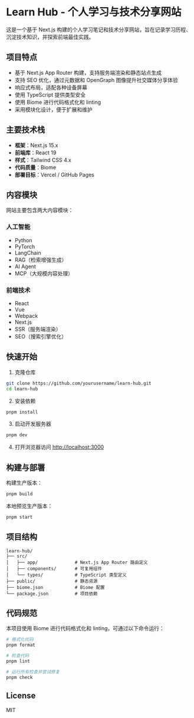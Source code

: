 # Learn Hub - 个人学习与技术分享网站

这是一个基于 Next.js 构建的个人学习笔记和技术分享网站，旨在记录学习历程、沉淀技术知识，并探索前端最佳实践。

## 项目特点

- 基于 Next.js App Router 构建，支持服务端渲染和静态站点生成
- 支持 SEO 优化，通过元数据和 OpenGraph 图像提升社交媒体分享体验
- 响应式布局，适配各种设备屏幕
- 使用 TypeScript 提供类型安全
- 使用 Biome 进行代码格式化和 linting
- 采用模块化设计，便于扩展和维护

## 主要技术栈

- **框架**：Next.js 15.x
- **前端库**：React 19
- **样式**：Tailwind CSS 4.x
- **代码质量**：Biome
- **部署目标**：Vercel / GitHub Pages

## 内容模块

网站主要包含两大内容模块：

### 人工智能

- Python
- PyTorch
- LangChain
- RAG（检索增强生成）
- AI Agent
- MCP（大规模内容处理）

### 前端技术

- React
- Vue
- Webpack
- Next.js
- SSR（服务端渲染）
- SEO（搜索引擎优化）

## 快速开始

1. 克隆仓库

```bash
git clone https://github.com/yourusername/learn-hub.git
cd learn-hub
```

2. 安装依赖

```bash
pnpm install
```

3. 启动开发服务器

```bash
pnpm dev
```

4. 打开浏览器访问 [http://localhost:3000](http://localhost:3000)

## 构建与部署

构建生产版本：

```bash
pnpm build
```

本地预览生产版本：

```bash
pnpm start
```

## 项目结构

```
learn-hub/
├── src/
│   ├── app/              # Next.js App Router 路由定义
│   ├── components/       # 可复用组件
│   └── types/            # TypeScript 类型定义
├── public/               # 静态资源
├── biome.json            # Biome 配置
└── package.json          # 项目依赖
```

## 代码规范

本项目使用 Biome 进行代码格式化和 linting，可通过以下命令运行：

```bash
# 格式化代码
pnpm format

# 检查代码
pnpm lint

# 运行所有检查并尝试修复
pnpm check
```

## License

MIT
